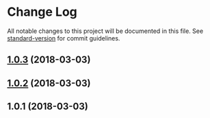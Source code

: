 # Change Log

All notable changes to this project will be documented in this file. See [standard-version](https://github.com/conventional-changelog/standard-version) for commit guidelines.

<a name="1.0.3"></a>
## [1.0.3](https://github.com/emkay/theodore/compare/v1.0.2...v1.0.3) (2018-03-03)



<a name="1.0.2"></a>
## [1.0.2](https://github.com/emkay/theodore/compare/v1.0.1...v1.0.2) (2018-03-03)



<a name="1.0.1"></a>
## 1.0.1 (2018-03-03)
